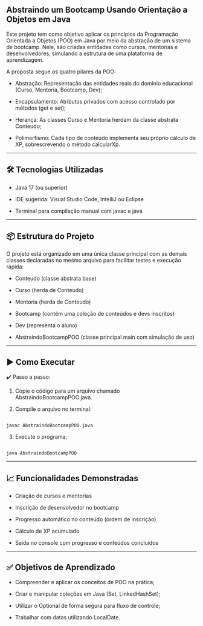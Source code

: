 ## Abstraindo um Bootcamp Usando Orientação a Objetos em Java

Este projeto tem como objetivo aplicar os princípios da Programação Orientada a Objetos (POO) em Java por meio da abstração de um sistema de bootcamp. Nele, são criadas entidades como cursos, mentorias e desenvolvedores, simulando a estrutura de uma plataforma de aprendizagem.

A proposta segue os quatro pilares da POO:

  - Abstração: Representação das entidades reais do domínio educacional (Curso, Mentoria, Bootcamp, Dev);

  - Encapsulamento: Atributos privados com acesso controlado por métodos (get e set);

  - Herança: As classes Curso e Mentoria herdam da classe abstrata Conteudo;

  - Polimorfismo: Cada tipo de conteúdo implementa seu próprio cálculo de XP, sobrescrevendo o método calcularXp.

---

## 🛠️ Tecnologias Utilizadas

  - Java 17 (ou superior)

  - IDE sugerida: Visual Studio Code, IntelliJ ou Eclipse

  - Terminal para compilação manual com javac e java

---  

## 📦 Estrutura do Projeto

O projeto está organizado em uma única classe principal com as demais classes declaradas no mesmo arquivo para facilitar testes e execução rápida:

  - Conteudo (classe abstrata base)

  - Curso (herda de Conteudo)

  - Mentoria (herda de Conteudo)

  - Bootcamp (contém uma coleção de conteúdos e devs inscritos)

  - Dev (representa o aluno)

  - AbstraindoBootcampPOO (classe principal main com simulação de uso)

---

## ▶️ Como Executar

✔️ Passo a passo:

   1. Copie o código para um arquivo chamado AbstraindoBootcampPOO.java.

   2. Compile o arquivo no terminal:
      ```bash
    javac AbstraindoBootcampPOO.java

   3. Execute o programa:
      ```bash
    java AbstraindoBootcampPOO

---

## 📈 Funcionalidades Demonstradas

  - Criação de cursos e mentorias

  - Inscrição de desenvolvedor no bootcamp

  - Progresso automático no conteúdo (ordem de inscrição)

  - Cálculo de XP acumulado

  - Saída no console com progresso e conteúdos concluídos

---

## ✅ Objetivos de Aprendizado

  - Compreender e aplicar os conceitos de POO na prática;

  - Criar e manipular coleções em Java (Set, LinkedHashSet);

  - Utilizar o Optional de forma segura para fluxo de controle;

  - Trabalhar com datas utilizando LocalDate.